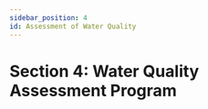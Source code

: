 ```yaml
---
sidebar_position: 4
id: Assessment of Water Quality
---
```


# Section 4: Water Quality Assessment Program